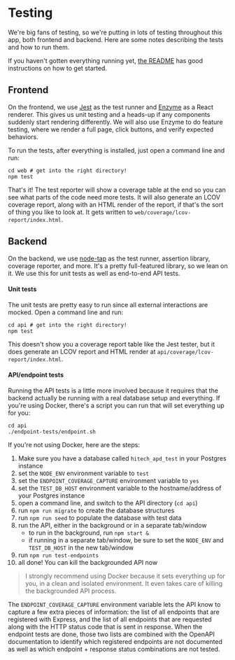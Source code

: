 # Testing

We're big fans of testing, so we're putting in lots of testing throughout this
app, both frontend and backend. Here are some notes describing the tests and
how to run them.

If you haven't gotten everything running yet, [the README](../README.md) has
good instructions on how to get started.

## Frontend

On the frontend, we use [Jest](https://facebook.github.io/jest/) as the test
runner and [Enzyme](http://airbnb.io/enzyme/) as a React renderer. This gives
us unit testing and a heads-up if any components suddenly start rendering
differently. We will also use Enzyme to do feature testing, where we render
a full page, click buttons, and verify expected behaviors.

To run the tests, after everything is installed, just open a command line
and run:

```shell
cd web # get into the right directory!
npm test
```

That's it! The test reporter will show a coverage table at the end so you
can see what parts of the code need more tests. It will also generate an
LCOV coverage report, along with an HTML render of the report, if that's the
sort of thing you like to look at. It gets written to
`web/coverage/lcov-report/index.html`.

## Backend

On the backend, we use [node-tap](http://www.node-tap.org/) as the test runner,
assertion library, coverage reporter, and more. It's a pretty full-featured
library, so we lean on it. We use this for unit tests as well as end-to-end
API tests.

#### Unit tests

The unit tests are pretty easy to run since all external interactions are
mocked. Open a command line and run:

```shell
cd api # get into the right directory!
npm test
```

This doesn't show you a coverage report table like the Jest tester, but it does
generate an LCOV report and HTML render at `api/coverage/lcov-report/index.html`.

#### API/endpoint tests

Running the API tests is a little more involved because it requires that the
backend actually be running with a real database setup and everything. If
you're using Docker, there's a script you can run that will set everything up
for you:

```shell
cd api
./endpoint-tests/endpoint.sh
```

If you're not using Docker, here are the steps:

1. Make sure you have a database called `hitech_apd_test` in your Postgres instance
2. set the `NODE_ENV` environment variable to `test`
3. set the `ENDPOINT_COVERAGE_CAPTURE` environment variable to `yes`
4. set the `TEST_DB_HOST` environment variable to the hostname/address of your Postgres instance
5. open a command line, and switch to the API directory (`cd api`)
6. run `npm run migrate` to create the database structures
7. run `npm run seed` to populate the database with test data
8. run the API, either in the background or in a separate tab/window
   - to run in the background, run `npm start &`
   - if running in a separate tab/window, be sure to set the `NODE_ENV` and `TEST_DB_HOST` in the new tab/window
9. run `npm run test-endpoints`
10. all done! You can kill the backgrounded API now

> I strongly recommend using Docker because it sets everything up for you, in
> a clean and isolated environment. It even takes care of killing the backgrounded
> API process.

The `ENDPOINT_COVERAGE_CAPTURE` environment variable lets the API know to capture
a few extra pieces of information: the list of all endpoints that are registered
with Express, and the list of all endpoints that are requested along with the HTTP
status code that is sent in response. When the endpoint tests are done, those two
lists are combined with the OpenAPI documentation to identify which registered
endpoints are not documented as well as which endpoint + response status combinations
are not tested.
